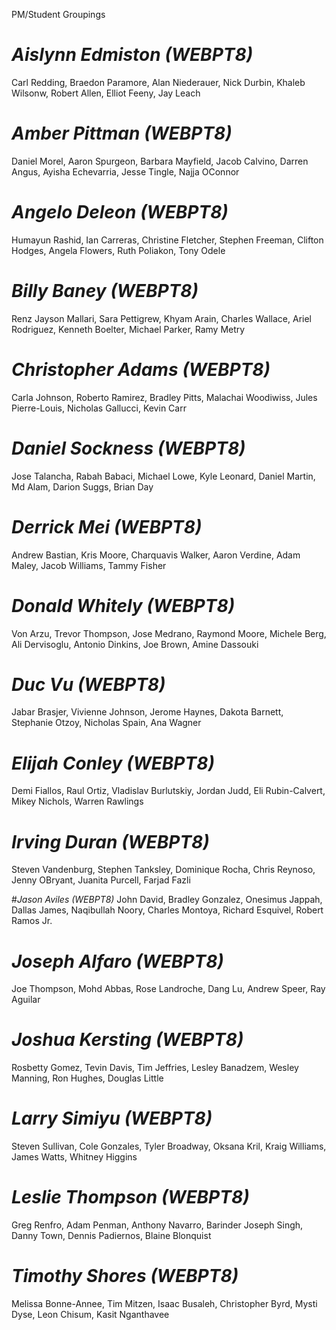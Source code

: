 PM/Student Groupings
# *Aislynn Edmiston (WEBPT8)*
Carl Redding, Braedon Paramore, Alan Niederauer, Nick Durbin, Khaleb Wilsonw, Robert Allen, Elliot Feeny, Jay Leach

# *Amber Pittman (WEBPT8)*    
Daniel Morel, Aaron Spurgeon, Barbara Mayfield, Jacob Calvino, Darren Angus, Ayisha Echevarria, Jesse Tingle, Najja OConnor

# *Angelo Deleon (WEBPT8)*
Humayun Rashid, Ian Carreras, Christine Fletcher, Stephen Freeman, Clifton Hodges, Angela Flowers, Ruth Poliakon, Tony Odele

# *Billy Baney (WEBPT8)*  
Renz Jayson Mallari, Sara Pettigrew, Khyam Arain, Charles Wallace, Ariel Rodriguez, Kenneth Boelter, Michael Parker, Ramy Metry

# *Christopher Adams (WEBPT8)*    
Carla Johnson, Roberto Ramirez, Bradley Pitts, Malachai Woodiwiss, Jules Pierre-Louis, Nicholas Gallucci, Kevin Carr

# *Daniel Sockness (WEBPT8)*  
Jose Talancha, Rabah Babaci, Michael Lowe, Kyle Leonard, Daniel Martin, Md Alam, Darion Suggs, Brian Day

# *Derrick Mei (WEBPT8)*  
Andrew Bastian, Kris Moore, Charquavis Walker, Aaron Verdine, Adam Maley, Jacob Williams, Tammy Fisher

# *Donald Whitely (WEBPT8)*   
Von Arzu, Trevor Thompson, Jose Medrano, Raymond Moore, Michele Berg, Ali Dervisoglu, Antonio Dinkins, Joe Brown, Amine Dassouki

# *Duc Vu (WEBPT8)*   
Jabar Brasjer, Vivienne Johnson, Jerome Haynes, Dakota Barnett, Stephanie Otzoy, Nicholas Spain, Ana Wagner

# *Elijah Conley (WEBPT8)*    
Demi Fiallos, Raul Ortiz, Vladislav Burlutskiy, Jordan Judd, Eli Rubin-Calvert, Mikey Nichols, Warren Rawlings

# *Irving Duran (WEBPT8)* 
Steven Vandenburg, Stephen Tanksley, Dominique Rocha, Chris Reynoso, Jenny OBryant, Juanita Purcell, Farjad Fazli

#*Jason Aviles (WEBPT8)* 
John David, Bradley Gonzalez, Onesimus Jappah, Dallas James, Naqibullah Noory, Charles Montoya, Richard Esquivel, Robert Ramos Jr.

# *Joseph Alfaro (WEBPT8)*    
Joe Thompson, Mohd Abbas, Rose Landroche, Dang Lu, Andrew Speer, Ray Aguilar

# *Joshua Kersting (WEBPT8)*  
Rosbetty Gomez, Tevin Davis, Tim Jeffries, Lesley Banadzem, Wesley Manning, Ron Hughes, Douglas Little

# *Larry Simiyu (WEBPT8)* 
Steven Sullivan, Cole Gonzales, Tyler Broadway, Oksana Kril, Kraig Williams, James Watts, Whitney Higgins

# *Leslie Thompson (WEBPT8)*  
Greg Renfro, Adam Penman, Anthony Navarro, Barinder Joseph Singh, Danny Town, Dennis Padiernos, Blaine Blonquist

# *Timothy Shores (WEBPT8)*   
Melissa Bonne-Annee, Tim Mitzen, Isaac Busaleh, Christopher Byrd, Mysti Dyse, Leon Chisum, Kasit Nganthavee
